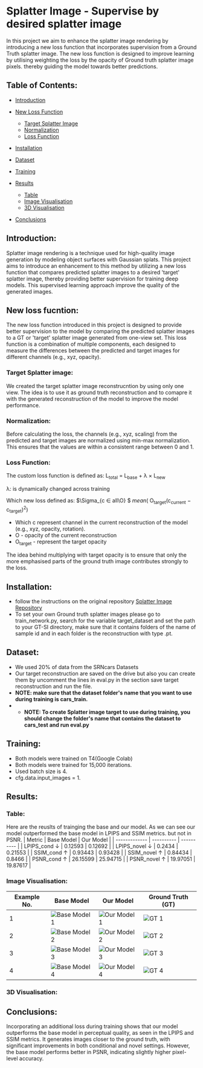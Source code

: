 # Splatter Image - Supervise by desired splatter image
In this project we aim to enhance the splatter image rendering by introducing a new loss function that incorporates supervision from a Ground Truth splatter image. The new loss function is designed to improve learning by utilising weighting the loss by the opacity of Ground truth splatter image pixels. thereby guiding the model towards better predictions.
## Table of Contents:
- [Introduction](#Introduction)
- [New Loss Function](#new-loss-function)
  - [Target Splatter Image](#target-splatter-image)
  - [Normalization](#normalization)
  - [Loss Function](#loss-function)

- [Installation](#Installation)
- [Dataset](#Training)
- [Training](#Training)

- [Results](#Results)
  - [Table](#table)
  - [Image Visualisation](#Image-Visualisation)
  - [3D Visualisation](#3D-Visualisation)
    
- [Conclusions](#Conclusion)

## Introduction:
  Splatter image rendering is a technique used for high-quality image generation by modeling object surfaces with Gaussian splats. This project aims to introduce an enhancement to this method by utilizing a new loss function that compares predicted splatter images to a desired 'target' splatter image, thereby providing better supervision for training deep models. This supervised learning approach improve the quality of the generated images.
## New loss fucntion:
  The new loss function introduced in this project is designed to provide better supervision to the model by comparing the predicted splatter images to a GT or 'target' splatter image generated from one-view set. This loss function is a combination of multiple components, each designed to measure the differences between the predicted and target images for different channels (e.g., xyz, opacity).
### Target Splatter image:
  We created the target splatter image reconstrucntion by using only one view. The idea is to use it as ground truth reconstruction and to comapre it with the generated reconstruction of the model to improve the model performance.
### Normalization:
Before calculating the loss, the channels (e.g., xyz, scaling) from the predicted and target images are normalized using min-max normalization. This ensures that the values are within a consistent range between 0 and 1.

### Loss Function:
The custom loss function is defined as: 
L<sub>total</sub> = L<sub>base</sub> &plus;  &lambda; &times; L<sub>new</sub>

&lambda;: is dynamically changed across training

Which new loss defined as: 
$\Sigma_{c &in; all\O} $
$mean$( O<sub>target</sub>(c<sub>current</sub> &minus; c<sub>target</sub>)<sup>2</sup>)
- Which c represent channel in the current reconstruction of the model (e.g., xyz, opacity, rotation).
- O - opacity of the current reconstruction
- O<sub>target</sub> - represent the target opacity

The idea behind multiplying with target opacity is to ensure that only the more emphasised parts of the ground truth image contributes strongly to the loss.
## Installation: 
- follow the instructions on the original repository [Splatter Image Repository](https://github.com/szymanowiczs/splatter-image.git)
- To set your own Ground truth splatter images please go to train_network.py, search for the variable target_dataset and set the path to your GT-SI directory, make sure that it contains folders of the name of sample id and in each folder is the reconstruction with type .pt.
## Dataset:
- We used 20% of data from the SRNcars Datasets 
- Our target reconstruction are saved on the drive but also you can create them by uncomment the lines in eval.py in the section save target reconstruction and run the file.
- **NOTE: make sure that the dataset folder's name that you want to use during training is cars_train.**
- - **NOTE: To create Splatter image target to use during training, you should change the folder's name that contains the dataset to cars_test and run eval.py**
  
## Training:
- Both models were trained on T4(Google Colab)
- Both models were trained for 15,000 iterations.
- Used batch size is 4.
- cfg.data.input_images = 1.

## Results:
### Table:

Here are the reuslts of trainging the base and our model. As we can see our model outperformed the base model in LPIPS and SSIM metrics. but not in PSNR.
| Metric        | Base Model | Our Model  |
| ------------- | ---------- | ---------- |
| LPIPS_cond  ↓ | 0.12593    | 0.12692    |
| LPIPS_novel ↓ | 0.2434     | 0.21553    |
| SSIM_cond ↑   | 0.93443    | 0.93428    |
| SSIM_novel ↑  | 0.84434    | 0.8466     |
| PSNR_cond  ↑  | 26.15599   | 25.94715   |
| PSNR_novel ↑  | 19.97051   | 19.87617   |


### Image Visualisation:

| Example No. | Base Model | Our Model  | Ground Truth (GT) |
| ----------- | ---------- | ---------- | ----------------- |
| 1           | ![Base Model 1](base_model_1_url) | ![Our Model 1](our_model_1_url) | ![GT 1](gt_1_url) |
| 2           | ![Base Model 2](base_model_2_url) | ![Our Model 2](our_model_2_url) | ![GT 2](gt_2_url) |
| 3           | ![Base Model 3](base_model_3_url) | ![Our Model 3](our_model_3_url) | ![GT 3](gt_3_url) |
| 4           | ![Base Model 4](base_model_4_url) | ![Our Model 4](our_model_4_url) | ![GT 4](gt_4_url) |

### 3D Visualisation:


## Conclusions:
 Incorporating an additional loss during training shows that our model outperforms the base model in perceptual quality, as seen in the LPIPS and SSIM metrics. It generates images closer to the ground truth, with significant improvements in both conditional and novel settings. However, the base model performs better in PSNR, indicating slightly higher pixel-level accuracy.










